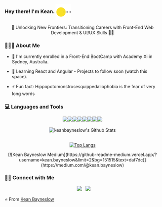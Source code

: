 ### Hey there! I'm Kean. <img src="https://raw.githubusercontent.com/Aniket965/Aniket965/master/pacman.svg?sanitize=true" width="50" height="50" align="center">

<div align="center">
🚀 Unlocking New Frontiers: Transitioning Careers with Front-End Web Development & UI/UX Skills 🎨✨
</div>

<h3> 👨🏻‍💻 About Me </h3>

<div>
  
- 🔭 I'm currently enrolled in a Front-End BootCamp with Academy Xi in Sydney, Australia. 

- 🌱 Learning React and Angular - Projects to follow soon (watch this space).

- ⚡ Fun fact: Hippopotomonstrosesquippedaliophobia is the fear of very long words

</div>

<div>
  <h3> 💻 Languages and Tools </h3>
  <p align="center">
   <img src="https://media3.giphy.com/media/ln7z2eWriiQAllfVcn/200w.webp" width="50"><img src="https://i.giphy.com/media/eNAsjO55tPbgaor7ma/200w.webp" width="50"><img src="https://i.giphy.com/media/IdyAQJVN2kVPNUrojM/200.webp" width="50"><img src="https://media3.giphy.com/media/kdFc8fubgS31b8DsVu/giphy.webp" width="50"><img src="https://media.giphy.com/media/kH1DBkPNyZPOk0BxrM/giphy.gif" width="100"><img src="https://media.giphy.com/media/SsCYf6DRFJrOpP0IoM/giphy.gif" width="70"><img src="https://media.giphy.com/media/XEDIHHp3i8bVoEdxd7/giphy.gif" width="50"><img src="https://media.giphy.com/media/gHnBLyeYE6hboT3t3o/giphy.gif" width="50">
  <p>
</div> 
  
<div align="center">
<img align="center" src="https://github-readme-stats.vercel.app/api?username=keanbayneslow&include_all_commits=true&contibutions=true&count_private=true&show_icons=true&line_height=20&title_color=7A7ADB&icon_color=2234AE&text_color=D3D3D3&bg_color=0,000000,130F40" alt="keanbayneslow's Github Stats">
</div>
<br>
<div align="center">

[![Top Langs](https://github-readme-stats.vercel.app/api/top-langs/?username=keanbayneslow&layout=compact&text_color=daf7dc&bg_color=151515)](https://github.com/keanbayneslow/github-readme-stats)
</div>


<div align="center">
[![Kean Bayneslow Medium](https://github-readme-medium.vercel.app/?username=kean.bayneslow&limit=2&bg=151515&text=daf7dc)](https://medium.com/@kean.bayneslow)
</div>

<h3> 🤝🏻 Connect with Me </h3>

<div align="center">  
&nbsp; <a href="https://www.linkedin.com/in/kean-bayneslow/" target="_blank" rel="noopener noreferrer"><img src="https://img.icons8.com/plasticine/100/000000/linkedin.png" width="50" /></a>
&nbsp; <a href="mailto:kean.bayneslow@gmail.com" target="_blank" rel="noopener noreferrer"><img src="https://img.icons8.com/plasticine/100/000000/gmail.png"  width="50" /></a>
</div>

⭐️ From [Kean Bayneslow](https://github.com/keanbayneslow)
